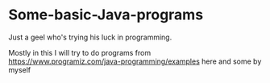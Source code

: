 # Some-basic-Java-programs
Just a geel who's trying his luck in programming.

Mostly in this I will try to do programs from https://www.programiz.com/java-programming/examples here and some by myself
